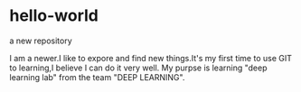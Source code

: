 # hello-world

a new repository

I am a newer.I like to expore and find new things.It's my first time to use GIT to learning,I believe I can do it very well.
My purpse is learning "deep learning lab" from the team "DEEP LEARNING".
